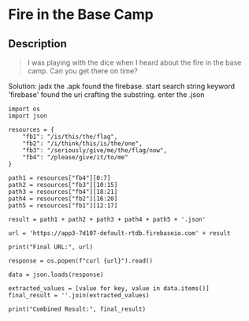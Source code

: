 # Fire in the Base Camp
## Description
> I was playing with the dice when I heard about the fire in the base camp. Can you get there on time?

Solution:
jadx the .apk
found the firebase. start search string keyword 'firebase'
found the uri
crafting the substring. enter the .json

```
import os
import json

resources = {
    "fb1": "/is/this/the/flag",
    "fb2": "/i/think/this/is/the/one",
    "fb3": "/seriously/give/me/the/flag/now",
    "fb4": "/please/give/it/to/me"
}

path1 = resources["fb4"][0:7]
path2 = resources["fb3"][10:15]
path3 = resources["fb4"][18:21]
path4 = resources["fb2"][16:20]
path5 = resources["fb1"][12:17]

result = path1 + path2 + path3 + path4 + path5 + '.json'

url = 'https://app3-7d107-default-rtdb.firebaseio.com' + result

print("Final URL:", url)

response = os.popen(f"curl {url}").read()

data = json.loads(response)

extracted_values = [value for key, value in data.items()]
final_result = ''.join(extracted_values)

print("Combined Result:", final_result)
```
